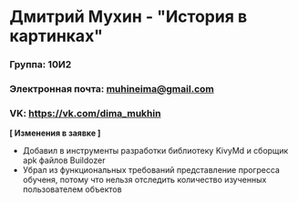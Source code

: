 # Дмитрий Мухин - "История в картинках"

### Группа: 10И2
### Электронная почта: muhineima@gmail.com 
### VK: https://vk.com/dima_mukhin

**[ Изменения в заявке ]**

* Добавил в инструменты разработки библиотеку KivyMd и сборщик apk файлов Buildozer
* Убрал из функциональных требований представление прогресса обученя, потому что нельзя отследить количество изученных пользователем объектов
